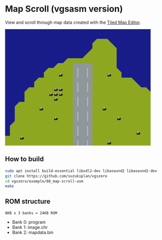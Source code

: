 # Map Scroll (vgsasm version)

View and scroll through map data created with the [Tiled Map Editor](https://www.mapeditor.org).

![preview](preview.png)

## How to build

```zsh
sudo apt install build-essential libsdl2-dev libasound2 libasound2-dev
git clone https://github.com/suzukiplan/vgszero
cd vgszero/example/08_map-scroll-asm
make
```

## ROM structure

```
8KB x 3 banks = 24KB ROM
```

- Bank 0: program
- Bank 1: image.chr
- Bank 2: mapdata.bin

